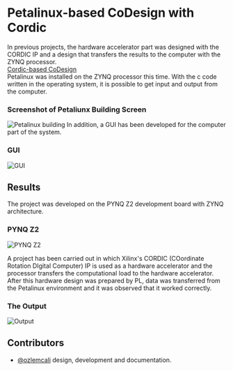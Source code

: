 
# Petalinux-based CoDesign with Cordic
In previous projects, the hardware accelerator part was designed with the CORDIC IP and a design that transfers the results to the computer with the ZYNQ processor. </br>
[Cordic-based CoDesign](https://github.com/iremkalkanli/Cordic-based-CoDesign) </br>
Petalinux was installed on the ZYNQ processor this time. With the c code written in the operating system, it is possible to get input and output from the computer. </br>
### Screenshot of Petaliunx Building Screen
![Petalinux building]( )
In addition, a GUI has been developed for the computer part of the system.
### GUI
![GUI]( )
## Results

The project was developed on the PYNQ Z2 development board with ZYNQ architecture. </br>
### PYNQ Z2

![PYNQ Z2](https://www.mouser.com.tr/images/marketingid/2019/microsites/175239797/DFRobot_PYNQ-Z2_BL.png)

A project has been carried out in which Xilinx's CORDIC (COordinate Rotation DIgital Computer) IP is used as a hardware accelerator and the processor transfers the computational load to the hardware accelerator. After this hardware design was prepared by PL, data was transferred from the Petalinux environment and it was observed that it worked correctly.
### The Output

![Output]( )
## Contributors
- [@ozlemcali](https://www.github.com/ozlemcali) design, development and documentation.

  

